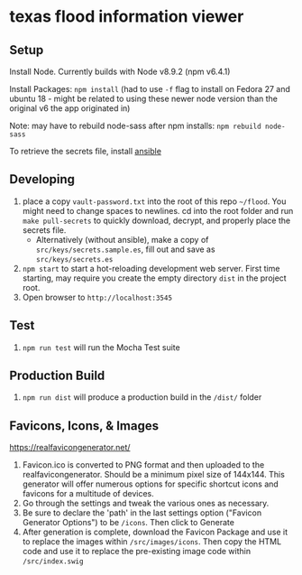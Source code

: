 # texas flood information viewer

## Setup

Install Node.
Currently builds with Node v8.9.2 (npm v6.4.1)

Install Packages: `npm install` (had to use `-f` flag to install on Fedora 27 and ubuntu 18 - might be related to using these newer node version than the original v6 the app originated in)

Note: may have to rebuild node-sass after npm installs: `npm rebuild node-sass`

To retrieve the secrets file, install [ansible](http://www.ansible.com/)

## Developing

1. place a copy `vault-password.txt` into the root of this repo `~/flood`. You might need to change spaces to newlines. cd into the root folder and run `make pull-secrets` to quickly download, decrypt, and properly place the secrets file.
    * Alternatively (without ansible), make a copy of `src/keys/secrets.sample.es`, fill out and save as `src/keys/secrets.es`
1. `npm start` to start a hot-reloading development web server. First time starting, may require you create the empty directory `dist` in the project root.
1. Open browser to `http://localhost:3545`

## Test

1. `npm run test` will run the Mocha Test suite

## Production Build

1. `npm run dist` will produce a production build in the `/dist/` folder

## Favicons, Icons, & Images

https://realfavicongenerator.net/
1. Favicon.ico is converted to PNG format and then uploaded to the realfavicongenerator. Should be a minimum pixel size of 144x144. This generator will offer numerous options for specific shortcut icons and favicons for a multitude of devices.
1. Go through the settings and tweak the various ones as necessary.
1. Be sure to declare the 'path' in the last settings option ("Favicon Generator Options") to be `/icons`. Then click to Generate
1. After generation is complete, download the Favicon Package and use it to replace the images within `/src/images/icons`. Then copy the HTML code and use it to replace the pre-existing image code within `/src/index.swig`

